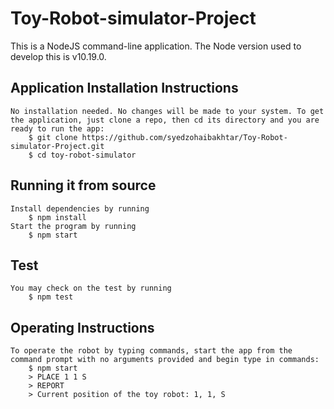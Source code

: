 # Toy-Robot-simulator-Project
This is a NodeJS command-line application. The Node version used to develop this is v10.19.0.

## Application Installation Instructions
    No installation needed. No changes will be made to your system. To get the application, just clone a repo, then cd its directory and you are ready to run the app:
        $ git clone https://github.com/syedzohaibakhtar/Toy-Robot-simulator-Project.git
        $ cd toy-robot-simulator

## Running it from source
    Install dependencies by running 
        $ npm install
    Start the program by running 
        $ npm start

## Test
    You may check on the test by running 
        $ npm test

## Operating Instructions
    To operate the robot by typing commands, start the app from the command prompt with no arguments provided and begin type in commands:
        $ npm start
        > PLACE 1 1 S
        > REPORT
        > Current position of the toy robot: 1, 1, S
